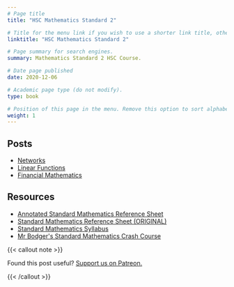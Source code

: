 ```yaml
---
# Page title
title: "HSC Mathematics Standard 2"

# Title for the menu link if you wish to use a shorter link title, otherwise remove this option.
linktitle: "HSC Mathematics Standard 2"

# Page summary for search engines.
summary: Mathematics Standard 2 HSC Course.

# Date page published
date: 2020-12-06

# Academic page type (do not modify).
type: book

# Position of this page in the menu. Remove this option to sort alphabetically.
weight: 1
---
```


## Posts

- [Networks](networks/)
- [Linear Functions](linear-functions/)
- [Financial Mathematics](financial/)

## Resources

- [Annotated Standard Mathematics Reference Sheet](/courses/mathematics-standard-hsc/resource-annotated-formula-sheet/)
- [Standard Mathematics Reference Sheet (ORIGINAL)](datasheet/)
- [Standard Mathematics Syllabus](syllabus/)
- [Mr Bodger's Standard Mathematics Crash Course](https://www.youtube.com/playlist?list=PL2uwLfP-xViVTDnC53EF_Xiv2o5IHfLsy)

{{< callout note >}}

Found this post useful? [Support us on Patreon.](https://patreon.com/schoolnotes)

{{< /callout >}}